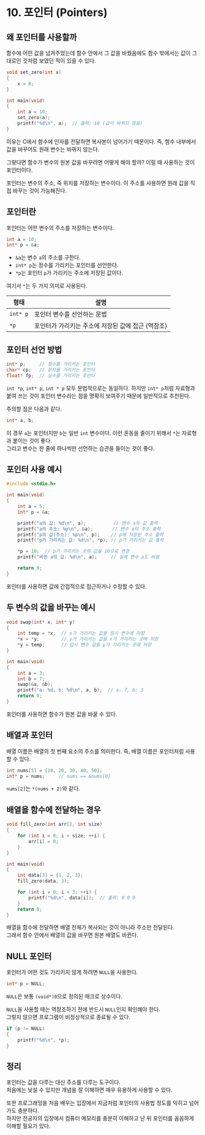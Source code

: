 # 10. 포인터 (Pointers)

## 왜 포인터를 사용할까

함수에 어떤 값을 넘겨주었는데 함수 안에서 그 값을 바꿨음에도 함수 밖에서는 값이 그대로인 것처럼 보였던 적이 있을 수 있다.

```c
void set_zero(int x)
{
    x = 0;
}
```

```c
int main(void)
{
    int a = 10;
    set_zero(a);
    printf("%d\n", a);  // 출력: 10 (값이 바뀌지 않음)
}
```

이유는 C에서 함수에 인자를 전달하면 복사본이 넘어가기 때문이다. 즉, 함수 내부에서 값을 바꾸어도 원래 변수는 바뀌지 않는다.

그렇다면 함수가 변수의 원본 값을 바꾸려면 어떻게 해야 할까? 이럴 때 사용하는 것이 포인터이다.

포인터는 변수의 주소, 즉 위치를 저장하는 변수이다. 이 주소를 사용하면 원래 값을 직접 바꾸는 것이 가능해진다.

## 포인터란

포인터는 어떤 변수의 주소를 저장하는 변수이다.

```c
int a = 10;
int* p = &a;
```

- `&a`는 변수 `a`의 주소를 구한다.
- `int* p`는 정수를 가리키는 포인터를 선언한다.
- `*p`는 포인터 `p`가 가리키는 주소에 저장된 값이다.

여기서 `*`는 두 가지 의미로 사용된다.

| 형태 | 설명 |
|------|------|
| `int* p` | 포인터 변수를 선언하는 문법 |
| `*p` | 포인터가 가리키는 주소에 저장된 값에 접근 (역참조) |

## 포인터 선언 방법

```c
int* p;     // 정수를 가리키는 포인터
char* cp;   // 문자를 가리키는 포인터
float* fp;  // 실수를 가리키는 포인터
```

`int *p`, `int* p`, `int * p` 모두 문법적으로는 동일하다. 하지만 `int* p`처럼 자료형과 붙여 쓰는 것이 포인터 변수라는 점을 명확히 보여주기 때문에 일반적으로 추천된다.

주의할 점은 다음과 같다.

```c
int* a, b;
```

이 경우 `a`는 포인터지만 `b`는 일반 `int` 변수이다. 이런 혼동을 줄이기 위해서 `*`는 자료형과 붙이는 것이 좋다.  
그리고 변수는 한 줄에 하나씩만 선언하는 습관을 들이는 것이 좋다.

## 포인터 사용 예시

```c
#include <stdio.h>

int main(void)
{
    int a = 5;
    int* p = &a;

    printf("a의 값: %d\n", a);          // 변수 a의 값 출력
    printf("a의 주소: %p\n", &a);       // 변수 a의 주소 출력
    printf("p의 값(주소): %p\n", p);    // p에 저장된 주소 출력
    printf("p가 가리키는 값: %d\n", *p); // p가 가리키는 값 출력

    *p = 10;  // p가 가리키는 곳의 값을 10으로 변경
    printf("바뀐 a의 값: %d\n", a);     // 실제 변수 a도 바뀜

    return 0;
}
```

포인터를 사용하면 값에 간접적으로 접근하거나 수정할 수 있다.

## 두 변수의 값을 바꾸는 예시

```c
void swap(int* x, int* y)
{
    int temp = *x;  // x가 가리키는 값을 임시 변수에 저장
    *x = *y;        // y가 가리키는 값을 x가 가리키는 곳에 저장
    *y = temp;      // 임시 변수 값을 y가 가리키는 곳에 저장
}
```

```c
int main(void)
{
    int a = 3;
    int b = 7;
    swap(&a, &b);
    printf("a: %d, b: %d\n", a, b);  // a: 7, b: 3
    return 0;
}
```

포인터를 사용하면 함수가 원본 값을 바꿀 수 있다.

## 배열과 포인터

배열 이름은 배열의 첫 번째 요소의 주소를 의미한다. 즉, 배열 이름은 포인터처럼 사용할 수 있다.

```c
int nums[5] = {10, 20, 30, 40, 50};
int* p = nums;     // nums == &nums[0]
```

`nums[2]`는 `*(nums + 2)`와 같다.

## 배열을 함수에 전달하는 경우

```c
void fill_zero(int arr[], int size)
{
    for (int i = 0; i < size; ++i) {
        arr[i] = 0;
    }
}
```

```c
int main(void)
{
    int data[3] = {1, 2, 3};
    fill_zero(data, 3);

    for (int i = 0; i < 3; ++i) {
        printf("%d\n", data[i]);  // 출력: 0 0 0
    }
    return 0;
}
```

배열을 함수에 전달하면 배열 전체가 복사되는 것이 아니라 주소만 전달된다.  
그래서 함수 안에서 배열의 값을 바꾸면 원본 배열도 바뀐다.

## NULL 포인터

포인터가 어떤 것도 가리키지 않게 하려면 `NULL`을 사용한다.

```c
int* p = NULL;
```

`NULL`은 보통 `(void*)0`으로 정의된 매크로 상수이다.

`NULL`을 사용할 때는 역참조하기 전에 반드시 `NULL`인지 확인해야 한다.  
그렇지 않으면 프로그램이 비정상적으로 종료될 수 있다.

```c
if (p != NULL)
{
    printf("%d\n", *p);
}
```

## 정리

포인터는 값을 다루는 대신 주소를 다루는 도구이다.  
처음에는 낯설 수 있지만 개념을 잘 이해하면 매우 유용하게 사용할 수 있다.

또한 프로그래밍을 처음 배우는 입장에서 지금처럼 포인터의 사용법 정도를 익히고 넘어가도 충분하다.  
하지만 전공자의 입장에서 컴퓨터 메모리를 충분히 이해하고 난 뒤 포인터를 꼼꼼하게 이해할 필요가 있다.